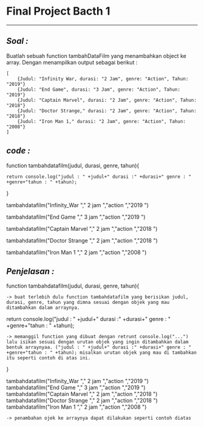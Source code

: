 # **Final Project Bacth 1**
---

## ***Soal :***
Buatlah sebuah function tambahDataFilm yang menambahkan object ke array. Dengan menampilkan output sebagai berikut :

	[
		{Judul: "Infinity War, durasi: "2 Jam", genre: "Action", Tahun: "2019"}
		{Judul: "End Game", durasi: "3 Jam", genre: "Action", Tahun: "2019"}
		{Judul: "Captain Marvel", durasi: "2 Jam", genre: "Action", Tahun: "2018"}
		{Judul: "Doctor Strange," durasi: "2 Jam", genre: "Action", Tahun: "2018"}
		{Judul: "Iron Man 1," durasi: "2 Jam", genre: "Action", Tahun: "2008"}
	]

## ***code :***
function tambahdatafilm(judul, durasi, genre, tahun){

    return console.log("judul : " +judul+" durasi :" +durasi+" genre : " +genre+"tahun : " +tahun);
  }

  tambahdatafilm("Infinity_War "," 2 jam ","action ","2019 ")

  tambahdatafilm("End Game "," 3 jam ","action ","2019 ")

  tambahdatafilm("Captain Marvel "," 2 jam ","action ","2018 ")

  tambahdatafilm("Doctor Strange "," 2 jam ","action ","2018 ")

  tambahdatafilm("Iron Man 1 "," 2 jam ","action ","2008 ")


## ***Penjelasan :***
function tambahdatafilm(judul, durasi, genre, tahun){ 
    
    -> buat terlebih dulu function tambahdatafilm yang berisikan judul, durasi, genre, tahun yang dimna sesuai dengan objek yang mau ditambahkan dalam arraynya.

return console.log("judul : " +judul+" durasi :" +durasi+" genre : " +genre+"tahun : " +tahun); 

    -> memanggil function yang dibuat dengan retrunt console.log("...") lalu isikan sesuai dengan urutan objek yang ingin ditambahkan dalam bentuk arraynyaa. ("judul : " +judul+" durasi :" +durasi+" genre : " +genre+"tahun : " +tahun); misalkan urutan objek yang mau di tambahkan itu seperti contoh di atas ini.


}

tambahdatafilm("Infinity_War "," 2 jam ","action ","2019 ")
tambahdatafilm("End Game "," 3 jam ","action ","2019 ")
tambahdatafilm("Captain Marvel "," 2 jam ","action ","2018 ")
tambahdatafilm("Doctor Strange "," 2 jam ","action ","2018 ")
tambahdatafilm("Iron Man 1 "," 2 jam ","action ","2008 ")

    -> penambahan ojek ke arraynya dapat dilakukan seperti contoh diatas